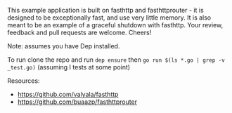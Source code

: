 This example application is built on fasthttp and fasthttprouter - it is designed to be exceptionally fast, and use very little memory.  It is also meant to be an example of a graceful shutdown with fasthttp.  Your review, feedback and pull requests are welcome.  Cheers!

Note: assumes you have Dep installed.

To run clone the repo and run `dep ensure` then `go run $(ls *.go | grep -v _test.go)` (assuming I tests at some point)

Resources:

* https://github.com/valyala/fasthttp
* https://github.com/buaazp/fasthttprouter
